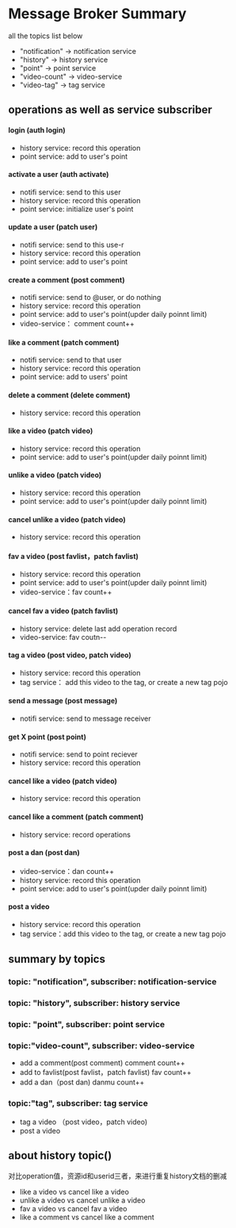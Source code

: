 # Message Broker Summary
all the topics list below
- "notification" -> notification service
- "history" -> history service
- "point" -> point service
- "video-count" -> video-service
- "video-tag" -> tag service
## operations as well as service subscriber
#### login (auth login)
- history service: record this operation
- point service: add to user's point
#### activate a user (auth activate)
- notifi service: send to this user  
- history service: record this operation  
- point service: initialize user's point  
#### update a user (patch user)
- notifi service: send to this use-r
- history service: record this operation
- point service: add to user's point
#### create a comment (post comment)
- notifi service: send to @user, or do nothing
- history service: record this operation
- point service: add to user's point(upder daily poinnt limit)
- video-service： comment count++
#### like a comment (patch comment)
- notifi service: send to that user  
- history service: record this operation  
- point service: add to users' point
#### delete a comment (delete comment)  
- history service: record this operation  
#### like a video (patch video)   
- history service: record this operation
- point service: add to user's point(upder daily poinnt limit)
#### unlike a video (patch video)
- history service: record this operation
- point service: add to user's point(upder daily poinnt limit)
#### cancel unlike a video (patch video)   
- history service: record this operation
#### fav a video (post favlist，patch favlist)
- history service: record this operation
- point service: add to user's point(upder daily poinnt limit)
- video-service：fav count++
#### cancel fav a video (patch favlist)
- history service: delete last add operation record
- video-service: fav coutn--
#### tag a video (post video, patch video)
- history service: record this operation
- tag service： add this video to the tag, or create a new tag pojo
#### send a message (post message)
- notifi service: send to message receiver
#### get X point (post point)
- notifi service: send to point reciever
- history service: record this operation
#### cancel like a video (patch video)
- history service: record this operation
#### cancel like a comment (patch comment)
- history service: record operations
#### post a dan (post dan)
- video-service：dan count++
- history service: record this operation
- point service: add to user's point(upder daily poinnt limit)
#### post a video
- history service: record this operation
- tag service：add this video to the tag, or create a new tag pojo
## summary by topics
### topic: "notification", subscriber: notification-service
### topic: "history", subscriber: history service
### topic: "point", subscriber: point service
### topic:"video-count", subscriber: video-service
- add a comment(post comment)
comment count++
- add to favlist(post favlist，patch favlist) 
fav count++
- add a dan（post dan)
danmu count++
### topic:"tag", subscriber: tag service
- tag a video （post video，patch video)
- post a video

## about history topic()
对比operation值，资源id和userid三者，来进行重复history文档的删减
- like a video vs cancel like a video
- unlike a video vs cancel unlike a video
- fav a video vs cancel fav a video
- like a comment vs cancel like a comment